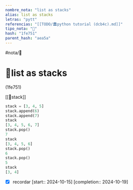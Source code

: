 ```yaml
---
nombre_nota: "list as stacks"
alias: list as stacks
letras: "pytt"
referencias: "[[TODO/🏛️python tutorial (dcb4c).md]]"
tipo_nota: "📑"
hash: "1fe751"
parent_hash: "aea5a"
---
```


#nota/📑

# 📑list as stacks
<div class="hash">(1fe751)</div>


[[🔌stack]]


```python
stack = [3, 4, 5]
stack.append(6)
stack.append(7)
stack
[3, 4, 5, 6, 7]
stack.pop()
7
stack
[3, 4, 5, 6]
stack.pop()
6
stack.pop()
5
stack
[3, 4]
```



- [x] recordar  [start:: 2024-10-15]  [completion:: 2024-10-19]